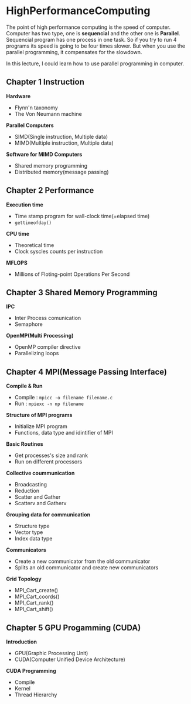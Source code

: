# HighPerformanceComputing

The point of high performance computing is the speed of computer. Computer has two type, one is **sequencial** and the other one is **Parallel**. Sequencial program has one process in one task. So if you try to run 4 programs its speed is going to be four times slower. But when you use the parallel programming, it compensates for the slowdown.

In this lecture, I could learn how to use parallel programming in computer.

## Chapter 1 Instruction

**Hardware**
- Flynn'n taxonomy
- The Von Neumann machine

**Parallel Computers**
- SIMD(Single instruction, Multiple data)
- MIMD(Multiple instruction, Multiple data)

**Software for MIMD Computers**
- Shared memory programming
- Distributed memory(message passing)

## Chapter 2 Performance

**Execution time**
- Time stamp program for wall-clock time(=elapsed time)
- `gettimeofday()`

**CPU time**
- Theoretical time
- Clock syscles counts per instruction

**MFLOPS**
- Millions of Floting-point Operations Per Second

## Chapter 3 Shared Memory Programming

**IPC**
- Inter Process comunication
- Semaphore

**OpenMP(Multi Processing)**
- OpenMP compiler directive
- Parallelizing loops

## Chapter 4 MPI(Message Passing Interface)

**Compile & Run**
- Compile : `mpicc -o filename filename.c`
- Run : `mpiexc -n np filename`

**Structure of MPI programs**
- Initialize MPI program
- Functions, data type and idintifier of MPI

**Basic Routines**
- Get processes's size and rank
- Run on different processors

**Collective coummunication**
- Broadcasting
- Reduction
- Scatter and Gather
- Scatterv and Gatherv

**Grouping data for communication**
- Structure type
- Vector type
- Index data type

**Communicators**
- Create a new communicator from the old communicator
- Splits an old communicator and create new communicators

**Grid Topology**
- MPI_Cart_create()
- MPI_Cart_coords()
- MPI_Cart_rank()
- MPI_Cart_shift()

## Chapter 5 GPU Progamming (CUDA)

**Introduction**
- GPU(Graphic Processing Unit)
- CUDA(Computer Unified Device Architecture)

**CUDA Programming**
- Compile
- Kernel
- Thread Hierarchy

